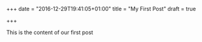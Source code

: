 +++
date = "2016-12-29T19:41:05+01:00"
title = "My First Post"
draft = true

+++

This is the content of our first post